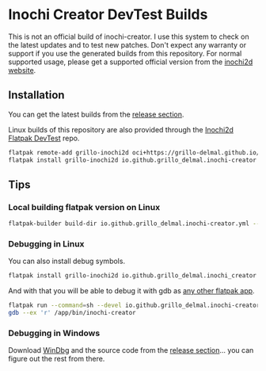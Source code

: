 # Inochi Creator DevTest Builds

This is not an official build of inochi-creator. I use this system to check on the latest updates and to test new patches.
Don't expect any warranty or support if you use the generated builds from this repository.
For normal supported usage, please get a supported official version from the [inochi2d website](https://inochi2d.com/#download).

## Installation

You can get the latest builds from the [release section](https://github.com/grillo-delmal/inochi-creator-devtest/releases/tag/nightly).

Linux builds of this repository are also provided through the [Inochi2d Flatpak DevTest](https://github.com/grillo-delmal/inochi2d-flatpak-devtest) repo.

```sh
flatpak remote-add grillo-inochi2d oci+https://grillo-delmal.github.io//inochi2d-flatpak-devtest
flatpak install grillo-inochi2d io.github.grillo_delmal.inochi-creator
```

## Tips

### Local building flatpak version on Linux

```sh
flatpak-builder build-dir io.github.grillo_delmal.inochi-creator.yml --force-clean
```

### Debugging in Linux

You can also install debug symbols.

```sh
flatpak install grillo-inochi2d io.github.grillo_delmal.inochi_creator.Debug
```

And with that you will be able to debug it with gdb as [any other flatpak app](https://docs.flatpak.org/en/latest/debugging.html).

```sh
flatpak run --command=sh --devel io.github.grillo_delmal.inochi-creator
gdb --ex 'r' /app/bin/inochi-creator
```
### Debugging in Windows

Download [WinDbg](http://www.windbg.org/) and the source code from the [release section](https://github.com/grillo-delmal/inochi-creator-devtest/releases/tag/nightly)... you can figure out the rest from there.
